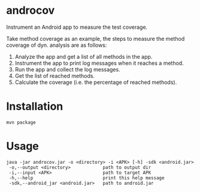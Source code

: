 # androcov
Instrument an Android app to measure the test coverage.

Take method coverage as an example, the steps to measure the method coverage of dyn. analysis are as follows:

1. Analyze the app and get a list of all methods in the app.
2. Instrument the app to print log messages when it reaches a method.
3. Run the app and collect the log messages.
4. Get the list of reached methods.
5. Calculate the coverage (i.e. the percentage of reached methods).

# Installation

```
mvn package
```

# Usage

```
java -jar androcov.jar -o <directory> -i <APK> [-h] -sdk <android.jar>
 -o,--output <directory>            path to output dir
 -i,--input <APK>                   path to target APK
 -h,--help                          print this help message
 -sdk,--android_jar <android.jar>   path to android.jar
```
